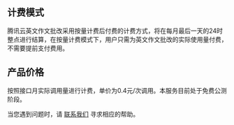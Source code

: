 ﻿## 计费模式
腾讯云英文作文批改采用按量计费后付费的计费方式，将在每月最后一天的24时整点进行结算，在按量计费模式下，用户只需为英文作文批改的实际使用量付费，不需要提前支付费用。

## 产品价格
按照接口月实际调用量进行计费，单价为0.4元/次调用。本服务目前处于免费公测阶段。

当您遇到问题时，请 [联系我们](https://cloud.tencent.com/about/connect) 寻求相应的帮助。